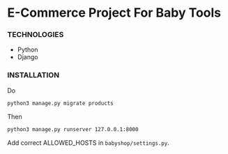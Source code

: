 # E-Commerce Project For Baby Tools
### TECHNOLOGIES
- Python
- Django

### INSTALLATION

Do

```bash
python3 manage.py migrate products
```

Then

```bash
python3 manage.py runserver 127.0.0.1:8000
```


Add correct ALLOWED_HOSTS in `babyshop/settings.py`.